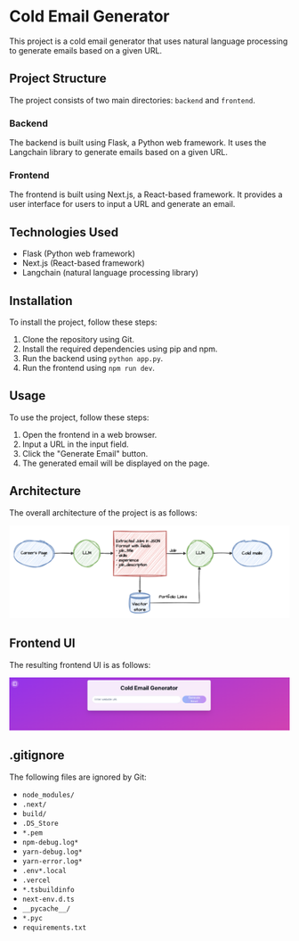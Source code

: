 # Cold Email Generator

This project is a cold email generator that uses natural language processing to generate emails based on a given URL.

## Project Structure

The project consists of two main directories: `backend` and `frontend`.

### Backend

The backend is built using Flask, a Python web framework. It uses the Langchain library to generate emails based on a given URL.

### Frontend

The frontend is built using Next.js, a React-based framework. It provides a user interface for users to input a URL and generate an email.

## Technologies Used

* Flask (Python web framework)
* Next.js (React-based framework)
* Langchain (natural language processing library)

## Installation

To install the project, follow these steps:

1. Clone the repository using Git.
2. Install the required dependencies using pip and npm.
3. Run the backend using `python app.py`.
4. Run the frontend using `npm run dev`.

## Usage

To use the project, follow these steps:

1. Open the frontend in a web browser.
2. Input a URL in the input field.
3. Click the "Generate Email" button.
4. The generated email will be displayed on the page.

## Architecture

The overall architecture of the project is as follows:

![Architecture](imgs/architecture.png)

## Frontend UI

The resulting frontend UI is as follows:

![Frontend UI](imgs/front_ui.png)

## .gitignore

The following files are ignored by Git:

* `node_modules/`
* `.next/`
* `build/`
* `.DS_Store`
* `*.pem`
* `npm-debug.log*`
* `yarn-debug.log*`
* `yarn-error.log*`
* `.env*.local`
* `.vercel`
* `*.tsbuildinfo`
* `next-env.d.ts`
* `__pycache__/`
* `*.pyc`
* `requirements.txt`
